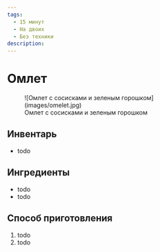 ```yaml
---
tags:
  - 15 минут
  - На двоих
  - Без техники
description:
---
```

# Омлет

<figure markdown="span">
  ![Омлет с сосисками и зеленым горошком](images/omelet.jpg)
  <figcaption>Омлет с сосисками и зеленым горошком</figcaption>
</figure>

## Инвентарь

- todo

## Ингредиенты

- todo
- todo

## Способ приготовления

1. todo
1. todo